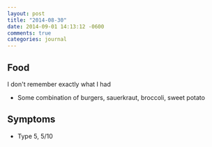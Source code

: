 ```yaml
---
layout: post
title: "2014-08-30"
date: 2014-09-01 14:13:12 -0600
comments: true
categories: journal
---
```


## Food
I don't remember exactly what I had
* Some combination of burgers, sauerkraut, broccoli, sweet potato

## Symptoms
* Type 5, 5/10

